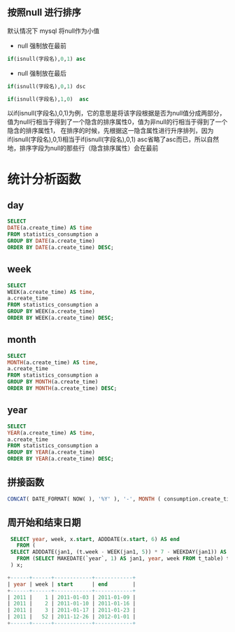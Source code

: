 ## 按照null 进行排序
默认情况下  mysql 将null作为小值
- null 强制放在最前
~~~sql
if(isnull(字段名),0,1) asc 
~~~
- null 强制放在最后
~~~sql
if(isnull(字段名),0,1) dsc   

if(isnull(字段名),1,0)  asc
~~~
以if(isnull(字段名),0,1)为例，它的意思是将该字段根据是否为null值分成两部分，
值为null行相当于得到了一个隐含的排序属性0，值为非null的行相当于得到了一个隐含的排序属性1，
在排序的时候，先根据这一隐含属性进行升序排列，因为if(isnull(字段名),0,1)相当于if(isnull(字段名),0,1)
asc省略了asc而已，所以自然地，排序字段为null的那些行（隐含排序属性）会在最前


# 统计分析函数

## day

~~~sql
SELECT 
DATE(a.create_time) AS time
FROM statistics_consumption a
GROUP BY DATE(a.create_time)
ORDER BY DATE(a.create_time) DESC;
~~~

## week
~~~sql
SELECT 
WEEK(a.create_time) AS time,
a.create_time 
FROM statistics_consumption a
GROUP BY WEEK(a.create_time)
ORDER BY WEEK(a.create_time) DESC;
~~~

## month
~~~sql
SELECT 
MONTH(a.create_time) AS time,
a.create_time 
FROM statistics_consumption a
GROUP BY MONTH(a.create_time)
ORDER BY MONTH(a.create_time) DESC;
~~~

## year
~~~sql
SELECT 
YEAR(a.create_time) AS time,
a.create_time 
FROM statistics_consumption a
GROUP BY YEAR(a.create_time)
ORDER BY YEAR(a.create_time) DESC;
~~~

## 拼接函数
~~~sql
CONCAT( DATE_FORMAT( NOW( ), '%Y' ), '-', MONTH ( consumption.create_time ) ) 
~~~

## 周开始和结束日期
~~~sql
 SELECT year, week, x.start, ADDDATE(x.start, 6) AS end
   FROM (
 SELECT ADDDATE(jan1, (t.week - WEEK(jan1, 5)) * 7 - WEEKDAY(jan1)) AS start, year, week
   FROM (SELECT MAKEDATE(`year`, 1) AS jan1, year, week FROM t_table) t
 ) x;

+------+------+------------+------------+
| year | week | start      | end        |
+------+------+------------+------------+
| 2011 |    1 | 2011-01-03 | 2011-01-09 |
| 2011 |    2 | 2011-01-10 | 2011-01-16 |
| 2011 |    3 | 2011-01-17 | 2011-01-23 |
| 2011 |   52 | 2011-12-26 | 2012-01-01 |
+------+------+------------+------------+

~~~
